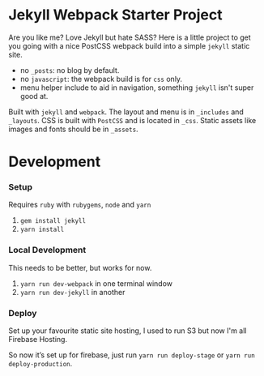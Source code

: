 # Jekyll Webpack Starter Project

Are you like me? Love Jekyll but hate SASS? Here is a little project to get you going with a nice PostCSS webpack build into a simple `jekyll` static site.

- no `_posts`: no blog by default.
- no `javascript`: the webpack build is for `css` only.
- menu helper include to aid in navigation, something `jekyll` isn't super good at.

Built with `jekyll` and `webpack`. The layout and menu is in `_includes` and `_layouts`. CSS is built with `PostCSS` and is located in `_css`. Static assets like images and fonts should be in `_assets`.


# Development

### Setup

Requires `ruby` with `rubygems`, `node` and `yarn`

1. `gem install jekyll`
1. `yarn install`


### Local Development

This needs to be better, but works for now.

1. `yarn run dev-webpack` in one terminal window
1. `yarn run dev-jekyll` in another


### Deploy

Set up your favourite static site hosting, I used to run S3 but now I'm all Firebase Hosting.

So now it’s set up for firebase, just run `yarn run deploy-stage` or `yarn run deploy-production`.

